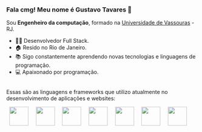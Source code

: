 ### Fala cmg! Meu nome é Gustavo Tavares  👋
Sou **Engenheiro da computação**, formado na [Universidade de Vassouras](https://univassouras.edu.br/) - RJ. 

- 👨‍💻 Desenvolvedor Full Stack.
- 🏠 Resido no Rio de Janeiro.
- 📚 Sigo constantemente aprendendo novas tecnologias e linguagens de programação.
- 💻 Apaixonado por programação.

##

Essas são as linguagens e frameworks que utilizo atualmente no desenvolvimento de aplicações e websites:
<div style="display: inline">
  &nbsp;&nbsp;<img width="50" height="50" src="https://cdn.jsdelivr.net/gh/devicons/devicon@latest/icons/react/react-original-wordmark.svg" />&nbsp;&nbsp;  
  &nbsp;&nbsp;<img width="50" height="50" src="https://cdn.jsdelivr.net/gh/devicons/devicon@latest/icons/nextjs/nextjs-original.svg" />&nbsp;&nbsp;
  &nbsp;&nbsp;<img width="50" height="50" src="https://cdn.jsdelivr.net/gh/devicons/devicon@latest/icons/nodejs/nodejs-original-wordmark.svg" />&nbsp;&nbsp;
  &nbsp;&nbsp;<img width="50" height="50" src="https://cdn.jsdelivr.net/gh/devicons/devicon@latest/icons/typescript/typescript-original.svg" />&nbsp;&nbsp;
  &nbsp;&nbsp;<img width="50" height="50" src="https://cdn.jsdelivr.net/gh/devicons/devicon@latest/icons/vitejs/vitejs-original.svg" />&nbsp;&nbsp;
  &nbsp;&nbsp;<img width="50" height="50" src="https://cdn.jsdelivr.net/gh/devicons/devicon@latest/icons/tailwindcss/tailwindcss-original.svg" />&nbsp;&nbsp;
  &nbsp;&nbsp;<img width="50" height="50" src="https://cdn.jsdelivr.net/gh/devicons/devicon@latest/icons/prisma/prisma-original.svg" />&nbsp;&nbsp;          
</div>
          
          
